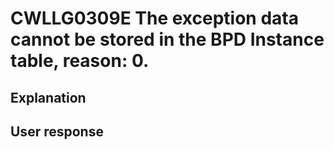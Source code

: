# CWLLG0309E The exception data cannot be stored in the BPD Instance table, reason: 0.

## Explanation

## User response